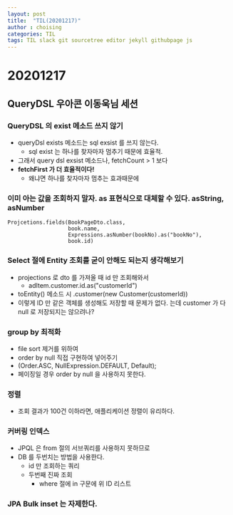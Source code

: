 ```yaml
---
layout: post
title:  "TIL(20201217)"
author : choising
categories: TIL
tags: TIL slack git sourcetree editor jekyll githubpage js 
---
```

# 20201217

## QueryDSL 우아콘 이동욱님 세션

### QueryDSL 의 exist 메소드 쓰지 않기
- queryDsl exists 메소드는 sql exsist 를 쓰지 않는다.
  - sql exist 는 하나를 찾자마자 멈추기 때문에 효율적.
- 그래서 query dsl exsist 메소드나, fetchCount > 1 보다
- **fetchFirst 가 더 효율적이다!**
  - 왜냐면 하나를 찾자마자 멈추는 효과때문에

### 이미 아는 값을 조회하지 말자. as 표현식으로 대체할 수 있다. asString, asNumber
```
Projcetions.fields(BookPageDto.class,
                   book.name,
                   Expressions.asNumber(bookNo).as("bookNo"),
                   book.id)
```

### Select 절에 Entity 조회를 굳이 안해도 되는지 생각해보기
- projections 로 dto 를 가져올 때 id 만 조회해와서
  - adItem.customer.id.as("customerId")
- toEntity() 메소드 시 .customer(new Customer(customerId))
- 이렇게 ID 만 같은 객체를 생성해도 저장할 때 문제가 없다. 는데 customer 가 다 null 로 저장되지는 않으려나?

### group by 최적화
- file sort 제거를 위하여
- order by null 직접 구현하여 넣어주기
- (Order.ASC, NullExpression.DEFAULT, Default);
- 페이징일 경우 order by null 을 사용하지 못한다.

### 정렬
- 조회 결과가 100건 이하라면, 애플리케이션 정렬이 유리하다.

### 커버링 인덱스
- JPQL 은 from 절의 서브쿼리를 사용하지 못하므로
- DB 를 두번치는 방법을 사용한다.
  - id 만 조회하는 쿼리
  - 두번째 진짜 조회
    - where 절에 in 구문에 위 ID 리스트

### JPA Bulk inset 는 자제한다.
